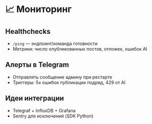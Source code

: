# 📈 Мониторинг

## Healthchecks
- `/ping` — эндпоинт/команда готовности
- Метрики: число опубликованных постов, отложек, ошибок AI

## Алерты в Telegram
- Отправлять сообщение админу при рестарте
- Триггеры: 5х ошибок публикации подряд, 429 от AI

## Идеи интеграции
- Telegraf + InfluxDB + Grafana
- Sentry для исключений (SDK Python)
